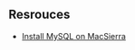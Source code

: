 ## Resrouces
- [Install MySQL on MacSierra](https://gist.github.com/nrollr/3f57fc15ded7dddddcc4e82fe137b58e)
